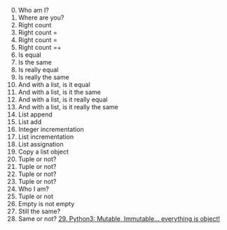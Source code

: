0. Who am I?
1. Where are you?
2. Right count
3. Right count =
4. Right count =
5. Right count =+
6. Is equal
7. Is the same
8. Is really equal
9. Is really the same
10. And with a list, is it equal
11. And with a list, is it the same
12. And with a list, is it really equal
13. And with a list, is it really the same
14. List append
15. List add
16. Integer incrementation
17. List incrementation
18. List assignation
19. Copy a list object
20. Tuple or not?
21. Tuple or not?
22. Tuple or not?
23. Tuple or not?
24. Who I am?
25. Tuple or not
26. Empty is not empty
27. Still the same?
28. Same or not?
[29. Python3: Mutable, Immutable... everything is object!](https://www.linkedin.com/posts/joseph-v-gleason-l%C3%B3pez_python-everything-is-an-object-in-python-activity-7355371183325728768-0Gye?utm_source=share&utm_medium=member_desktop&rcm=ACoAACkksbABKvZzepUmjN5pquchoXLAPfmVCdg)
